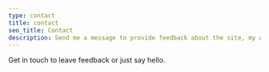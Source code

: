 ```yaml
---
type: contact
title: contact
seo_title: Contact
description: Send me a message to provide feedback about the site, my writing, or anything else on your mind.
---
```


Get in touch to leave feedback or just say hello.
